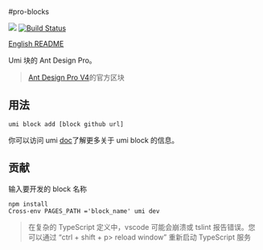 #pro-blocks

![](https://badgen.net/badge/icon/Ant%20Design?icon=https://gw.alipayobjects.com/zos/antfincdn/Pp4WPgVDB3/KDpgvguMpGfqaHPjicRK.svg&label) [![Build Status](https://dev.azure.com/chenshuai2144/pro-blocks/_apis/build/status/ant-design.pro-blocks?branchName=master)](https://dev.azure.com/chenshuai2144/pro-blocks/_build/latest?definitionId=3&branchName=master)

[English README](./README.md)

Umi 块的 Ant Design Pro。

> [Ant Design Pro V4](https://github.com/ant-design/rodchen-king/issues/3143)的官方区块

## 用法

```shell
umi block add [block github url]
```

你可以访问 umi [doc](https://umijs.org/guide/block.html)了解更多关于 umi block 的信息。

## 贡献

输入要开发的 block 名称

```shell
npm install
Cross-env PAGES_PATH ='block_name' umi dev
```

> 在复杂的 TypeScript 定义中，vscode 可能会崩溃或 tslint 报告错误。您可以通过 “ctrl + shift + p> reload window” 重新启动 TypeScript 服务
